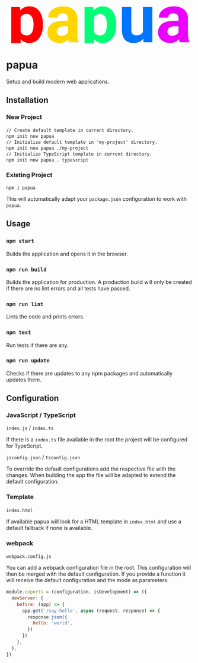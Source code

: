 <p align="center">
  <img src="https://github.com/tobua/papua/raw/master/logo.png" alt="papua" width="500">
</p>

# papua

Setup and build modern web applications.

## Installation

### New Project

```
// Create default template in current directory.
npm init now papua
// Initialize default template in 'my-project' directory.
npm init now papua ./my-project
// Initialize TypeScript template in current directory.
npm init now papua . typescript
```

### Existing Project

```
npm i papua
```

This will automatically adapt your `package.json` configuration to work with `papua`.

## Usage

### `npm start`

Builds the application and opens it in the browser.

### `npm run build`

Builds the application for production. A production build will only be created if there are no lint errors and all tests have passed.

### `npm run lint`

Lints the code and prints errors.

### `npm test`

Run tests if there are any.

### `npm run update`

Checks if there are updates to any npm packages and automatically updates them.

## Configuration

### JavaScript / TypeScript

`index.js` / `index.ts`

If there is a `index.ts` file available in the root the project will be configured for TypeScript.

`jsconfig.json` / `tsconfig.json`

To override the default configurations add the respective file with the changes. When building the app the file will be adapted to extend the default configuration.

### Template

`index.html`

If available papua will look for a HTML template in `index.html` and use a default fallback if none is available.

### webpack

`webpack.config.js`

You can add a webpack configuration file in the root. This configuration will then be merged with the default configuration. If you provide a function it will receive the default configuration and the mode as parameters.

```js
module.exports = (configuration, isDevelopment) => ({
  devServer: {
    before: (app) => {
      app.get('/say-hello', async (request, response) => {
        response.json({
          hello: 'world',
        })
      })
    },
  },
})
```
